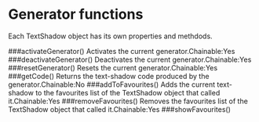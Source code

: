# Generator functions
Each TextShadow object has its own properties and methdods.

###activateGenerator()
Activates the current generator.Chainable:Yes
###deactivateGenerator()
Deactivates the current generator.Chainable:Yes
###resetGenerator()
Resets the current generator.Chainable:Yes
###getCode()
Returns the text-shadow code produced by the generator.Chainable:No
###addToFavourites()
Adds the current text-shadow to the favourites list of the TextShadow object that called it.Chainable:Yes
###removeFavourites()
Removes  the favourites list of the TextShadow object that called it.Chainable:Yes
###showFavourites()
